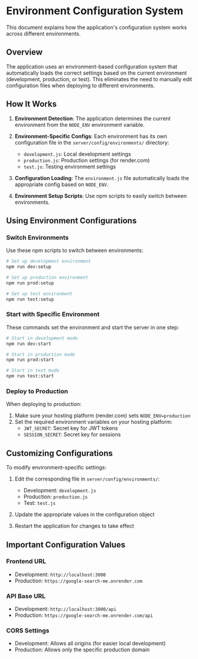 # Environment Configuration System

This document explains how the application's configuration system works across different environments.

## Overview

The application uses an environment-based configuration system that automatically loads the correct settings based on the current environment (development, production, or test). This eliminates the need to manually edit configuration files when deploying to different environments.

## How It Works

1. **Environment Detection**: The application determines the current environment from the `NODE_ENV` environment variable.

2. **Environment-Specific Configs**: Each environment has its own configuration file in the `server/config/environments/` directory:
   - `development.js`: Local development settings
   - `production.js`: Production settings (for render.com)
   - `test.js`: Testing environment settings

3. **Configuration Loading**: The `environment.js` file automatically loads the appropriate config based on `NODE_ENV`.

4. **Environment Setup Scripts**: Use npm scripts to easily switch between environments.

## Using Environment Configurations

### Switch Environments

Use these npm scripts to switch between environments:

```bash
# Set up development environment
npm run dev:setup

# Set up production environment
npm run prod:setup

# Set up test environment
npm run test:setup
```

### Start with Specific Environment

These commands set the environment and start the server in one step:

```bash
# Start in development mode
npm run dev:start

# Start in production mode
npm run prod:start

# Start in test mode
npm run test:start
```

### Deploy to Production

When deploying to production:

1. Make sure your hosting platform (render.com) sets `NODE_ENV=production`
2. Set the required environment variables on your hosting platform:
   - `JWT_SECRET`: Secret key for JWT tokens
   - `SESSION_SECRET`: Secret key for sessions

## Customizing Configurations

To modify environment-specific settings:

1. Edit the corresponding file in `server/config/environments/`:
   - Development: `development.js`
   - Production: `production.js`
   - Test: `test.js`

2. Update the appropriate values in the configuration object

3. Restart the application for changes to take effect

## Important Configuration Values

### Frontend URL
- Development: `http://localhost:3000`
- Production: `https://google-search-me.onrender.com`

### API Base URL
- Development: `http://localhost:3000/api`
- Production: `https://google-search-me.onrender.com/api`

### CORS Settings
- Development: Allows all origins (for easier local development)
- Production: Allows only the specific production domain
